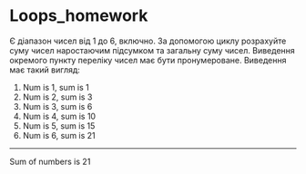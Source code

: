 # Loops_homework

Є діапазон чисел від 1 до 6, включно.
За допомогою циклу розрахуйте суму чисел наростаючим підсумком
та загальну суму чисел.
Виведення окремого пункту переліку чисел має бути пронумероване.
Виведення має такий вигляд:

1) Num is 1, sum is 1
2) Num is 2, sum is 3
3) Num is 3, sum is 6
4) Num is 4, sum is 10
5) Num is 5, sum is 15
6) Num is 6, sum is 21
------------------------
Sum of numbers is 21
